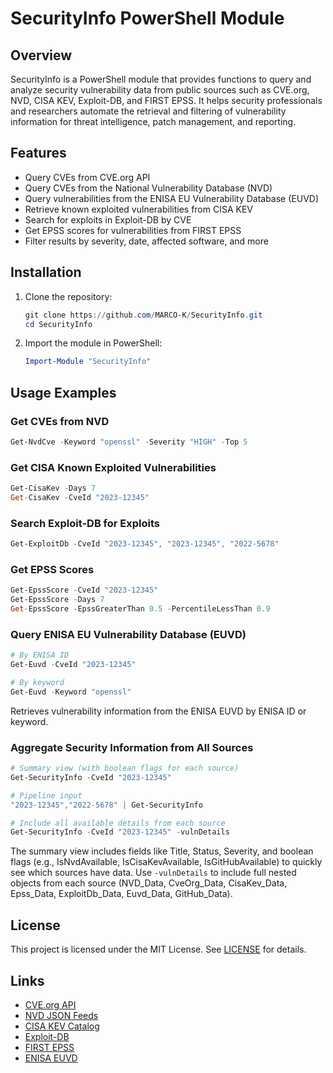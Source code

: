 # SecurityInfo PowerShell Module

## Overview

SecurityInfo is a PowerShell module that provides functions to query and analyze security vulnerability data from public sources such as CVE.org, NVD, CISA KEV, Exploit-DB, and FIRST EPSS. It helps security professionals and researchers automate the retrieval and filtering of vulnerability information for threat intelligence, patch management, and reporting.

## Features

- Query CVEs from CVE.org API
- Query CVEs from the National Vulnerability Database (NVD)
- Query vulnerabilities from the ENISA EU Vulnerability Database (EUVD)
- Retrieve known exploited vulnerabilities from CISA KEV
- Search for exploits in Exploit-DB by CVE
- Get EPSS scores for vulnerabilities from FIRST EPSS
- Filter results by severity, date, affected software, and more

## Installation

1. Clone the repository:

    ```powershell
    git clone https://github.com/MARCO-K/SecurityInfo.git
    cd SecurityInfo
    ```

2. Import the module in PowerShell:

    ```powershell
    Import-Module "SecurityInfo"
    ```

## Usage Examples

### Get CVEs from NVD

```powershell
Get-NvdCve -Keyword "openssl" -Severity "HIGH" -Top 5
```

### Get CISA Known Exploited Vulnerabilities

```powershell
Get-CisaKev -Days 7
Get-CisaKev -CveId "2023-12345"
```

### Search Exploit-DB for Exploits

```powershell
Get-ExploitDb -CveId "2023-12345", "2023-12345", "2022-5678"
```

### Get EPSS Scores

```powershell
Get-EpssScore -CveId "2023-12345"
Get-EpssScore -Days 7
Get-EpssScore -EpssGreaterThan 0.5 -PercentileLessThan 0.9
```

### Query ENISA EU Vulnerability Database (EUVD)

```powershell
# By ENISA ID
Get-Euvd -CveId "2023-12345"

# By keyword
Get-Euvd -Keyword "openssl"
```

Retrieves vulnerability information from the ENISA EUVD by ENISA ID or keyword.

### Aggregate Security Information from All Sources

```powershell
# Summary view (with boolean flags for each source)
Get-SecurityInfo -CveId "2023-12345"

# Pipeline input
"2023-12345","2022-5678" | Get-SecurityInfo

# Include all available details from each source
Get-SecurityInfo -CveId "2023-12345" -vulnDetails
```

The summary view includes fields like Title, Status, Severity, and boolean flags (e.g., IsNvdAvailable, IsCisaKevAvailable, IsGitHubAvailable) to quickly see which sources have data. Use `-vulnDetails` to include full nested objects from each source (NVD_Data, CveOrg_Data, CisaKev_Data, Epss_Data, ExploitDb_Data, Euvd_Data, GitHub_Data).

## License

This project is licensed under the MIT License. See [LICENSE](LICENSE) for details.

## Links

- [CVE.org API](https://www.cve.org/ResourcesSupport/Resources#CVEListDataFeeds)
- [NVD JSON Feeds](https://nvd.nist.gov/vuln/data-feeds#JSON_FEED)
- [CISA KEV Catalog](https://www.cisa.gov/known-exploited-vulnerabilities-catalog)
- [Exploit-DB](https://www.exploit-db.com/)
- [FIRST EPSS](https://www.first.org/epss/)
- [ENISA EUVD](https://euvd.enisa.europa.eu/apidoc)
